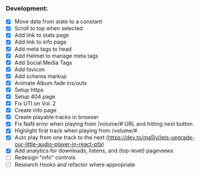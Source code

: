 ### Development:

- [x] Move data from state to a constant
- [x] Scroll to top when selected
- [x] Add link to stats page
- [x] Add link to info page
- [x] Add meta tags to head
- [x] Add Helmet to manage meta tags
- [x] Add Social Media Tags
- [x] Add favicon
- [x] Add schema markup
- [x] Animate Album fade ins/outs
- [x] Setup https
- [x] Setup 404 page
- [x] Fix UTI on Vol. 2
- [x] Create info page
- [x] Create playable tracks in browser
- [x] Fix NaN error when playing from /volume/# URL and hitting next button
- [x] Highlight first track when playing from /volume/#
- [x] Auto play from one track to the next (https://dev.to/ma5ly/lets-upgrade-our-little-audio-player-in-react-pfa)
- [x] Add analytics for downloads, listens, and (top-level) pageviews
- [ ] Redesign "info" controls
- [ ] Research Hooks and refactor where appropriate
